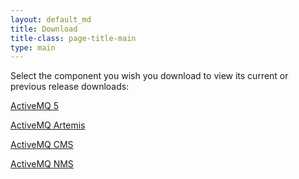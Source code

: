 ```yaml
---
layout: default_md
title: Download
title-class: page-title-main
type: main
---
```


Select the component you wish you download to view its current or previous release downloads:

[ActiveMQ 5](projects/classic/download)

[ActiveMQ Artemis](projects/artemis/download)

[ActiveMQ CMS](projects/cms/download)

[ActiveMQ NMS](projects/nms/download)

